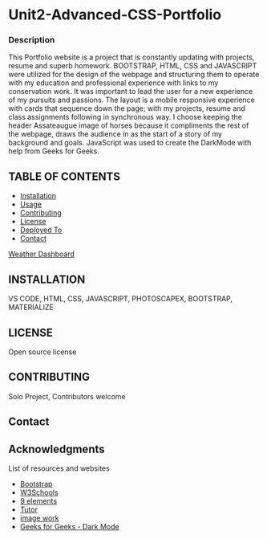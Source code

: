 # Unit2-Advanced-CSS-Portfolio

### Description 

This Portfolio website is a project that is constantly updating with projects, resume and superb homework.  BOOTSTRAP, HTML, CSS and JAVASCRIPT were utilized for the design of the webpage and structuring them to operate with my education and professional experience with links to my conservation work.  It was important to lead the user for a new experience of my pursuits and passions.  The layout is a mobile responsive experience with cards that sequence down the page; with my projects, resume and class assignments following in synchronous way.  I choose keeping the header Assateaugue image of horses because it compliments the rest of the webpage, draws the audience in as the start of a story of my background and goals. JavaScript was used to create the DarkMode with help from Geeks for Geeks.

## TABLE OF CONTENTS 

  - [Installation](#installation)
  - [Usage](#usage)
  - [Contributing](#contributing)
  - [License](#license)
  - [Deployed To ](#deployed-to)
  - [Contact](#contact)

<!-- ## DEPLOYED TO -->

<!-- [Deployed Application] https://efurness.github.io/Ellen-sProfessionalPortfolio/ -->

<!-- [GitHub Repository] https://github.com/efurness/Ellen-sProfessionalPortfolio.git

[Portfolio mp4](https://drive.google.com/file/d/1RFaw2TwS3s18Et8j2Kx_RKpeCS0xLQnV/view)  -->

[Weather Dashboard](assets/images/weather.png) 


## INSTALLATION 

VS CODE, HTML, CSS, JAVASCRIPT, PHOTOSCAPEX, BOOTSTRAP, MATERIALIZE

## LICENSE 

Open source license

## CONTRIBUTING 

Solo Project, Contributors welcome

## Contact

<!-- * For additional help or questions about collaboration, please reach out to [Ellen.Furness@du.edu] -->

<!-- * Follow me on Github at [efurness](http://github.com/efurness) -->

## Acknowledgments

List of resources and websites

* [Bootstrap](https://getbootstrap.com/)
* [W3Schools](https://www.w3schools.com/)
* [9 elements](https://9elements.com/)
* [Tutor](https://bootcampspot.com/)
* [image work](https://photoscapex.com/)
* [Geeks for Geeks - Dark Mode](https://www.geeksforgeeks.org/)
